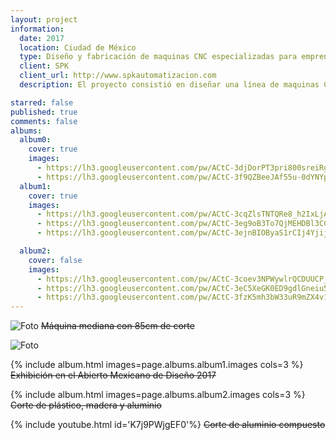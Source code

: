 ```yaml
---
layout: project
information:
  date: 2017
  location: Ciudad de México
  type: Diseño y fabricación de maquinas CNC especializadas para emprendedores.
  client: SPK
  client_url: http://www.spkautomatizacion.com
  description: El proyecto consistió en diseñar una línea de maquinas CNC, enfocada para emprendedores e industria pequeña, que pudiera cortar plásticos, maderas y metales ligeros.

starred: false
published: true
comments: false
albums:
  album0:
    cover: true
    images:
      - https://lh3.googleusercontent.com/pw/ACtC-3djDorPT3pri800sreiRgvejij1cUC3LQXEJOaqjp9Q706AvtoMLAs3yB0OLO0fnfTU9fYa0qv4K6vl7TDlOkq5RA67L4zBTh2oUL654izgMd2OnmJyBoYaXvXe_goUw2d_UXQW7isxigdrq7gMt8d0rQ=w1600-h632-no?authuser=1
      - https://lh3.googleusercontent.com/pw/ACtC-3f9QZBeeJAf55u-0dYNYpIXMEGS6xByl7M4QpVUUvzla3ibVaxZq7Etqon9-O_KEtVTFDwZktby5ElJvn4xnhgOwippqSRYBDCpc-DmswNREtYWmiV_HMyTgUDjlRnHAdMjkBtpe7gj1Xr6rPihLiUNAA=w2048-h1152-no?authuser=1
  album1:
    cover: true
    images:
      - https://lh3.googleusercontent.com/pw/ACtC-3cqZlsTNTQRe8_h2IxLjAs5FFmhhsJZewMgzl9wavVhdobTaf38qx9CJNk18HlhsfeX2hC9bhYKoHGMBQTB0wLE2x1McefqcnaGDwPaemQqWyspG9c5tM3cLhD1rI__VZaTEo9gJA5KaEOyisQM51tffw=w2048-h1152-no?authuser=1
      - https://lh3.googleusercontent.com/pw/ACtC-3eg9oB3To7QjMEHDBl3CC6GzqKLyYNYCEdgLaVWDdgyAF6c14X-R9afPoUzRIiM-VmW7ogGCA35KfkcCoWiju89e2VC9gy2Up6CPk4a1LcB_Jc7kpB6UPKn7GYl9oiaukWx6x0JZVLkqOV2irU6aV8q3g=w2068-h1163-no?authuser=1
      - https://lh3.googleusercontent.com/pw/ACtC-3ejnBIOByaS1rCIj4YjijgXTkyGga3oXBRbzMvWfmpqqiLTSM-Jj33U__Ivlves1lxMy7lNJx1nkbWvzNB22NabWUl241h4PBoYQWHZS9oBiPtyAks9PlceyKcomyaI3iZYA4YezZt1mRlW5xH2wV_2VA=w2009-h1163-no?authuser=1

  album2:
    cover: false
    images:
      - https://lh3.googleusercontent.com/pw/ACtC-3coev3NPWywlrQCDUUCP_Vdnzm6wNTyqkPvuahMOlwL5aIfNRDvdslLXYfAHtlOPu_KLi1BnsVJI5OXpmE0Br9sBL6IRmks_5xbgNWZE0l6vAcinHP61S7Ke59WbiE1DB_M3eammHRiCb1Zw6LTdaNHLw=w1551-h1163-no?authuser=1
      - https://lh3.googleusercontent.com/pw/ACtC-3eC5XeGK0ED9gdlGneiu5jVdYPKdkgdAKpiwRDmUE0qLYp3g5nI_uds3JX0BFcROEM6vtKi-ksUfARDWGc2THaOfa9n6brXN1rS4pTq-rYlMeUa61TAnYqrklLe1EJS1fAe_PKA0wkCuxsgaG2qm3AuJw=w1600-h898-no?authuser=1
      - https://lh3.googleusercontent.com/pw/ACtC-3fzK5mh3bW33uR9mZX4v1KO5FNxqiMtWA3dafaZ6BuAMSmS7-TQAbcdu8eEvjPgqg0Mfpg5Nby_yb41RPIMsaXJ1piuhlvQWIWf0joUFuqpcwQ7UdYdHOqHW7J26xe0cQGj4Rcni__i93TRuapAx0_MXw=w1566-h887-no?authuser=1
---
```


![Foto]({{page.albums.album0.images[1]}})
~~Máquina mediana con 85cm de corte~~

![Foto]({{page.albums.album0.images[0]}})

{% include album.html images=page.albums.album1.images cols=3 %}
~~Exhibición en el Abierto Mexicano de Diseño 2017~~

{% include album.html images=page.albums.album2.images cols=3 %}
~~Corte de plástico, madera y aluminio~~

{% include youtube.html id='K7j9PWjgEF0'%}
~~Corte de aluminio compuesto~~
